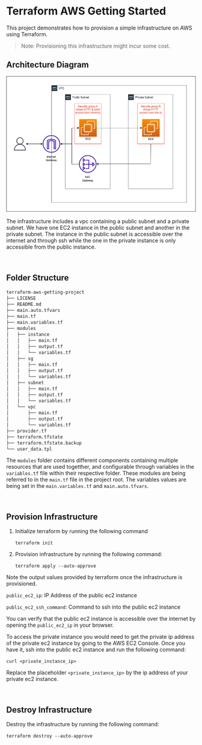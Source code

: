 # Terraform AWS Getting Started
This project demonstrates how to provision a simple infrastructure on AWS using Terraform.
> Note: Provisioning this infrastructure might incur some cost.

## Architecture Diagram

![Alt text](architecture.png)

The infrastructure includes a vpc containing a public subnet and a private subnet. We have one EC2 instance in the public subnet and another in the private subnet. The instance in the public subnet is accessible over the internet and through ssh while the one in the private instance is only accessible from the public instance.

<br>

## Folder Structure
```
terraform-aws-getting-project
├── LICENSE
├── README.md
├── main.auto.tfvars
├── main.tf
├── main.variables.tf
├── modules
│   ├── instance
│   │   ├── main.tf
│   │   ├── output.tf
│   │   └── variables.tf
│   ├── sg
│   │   ├── main.tf
│   │   ├── output.tf
│   │   └── variables.tf
│   ├── subnet
│   │   ├── main.tf
│   │   ├── output.tf
│   │   └── variables.tf
│   └── vpc
│       ├── main.tf
│       ├── output.tf
│       └── variables.tf
├── provider.tf
├── terraform.tfstate
├── terraform.tfstate.backup
└── user_data.tpl
```
The `modules` folder contains different components containing multiple resources that are used togetther, and configurable through variables in the `variables.tf` file within their respective folder. These modules are being referred to in the `main.tf` file in the project root. The variables values are being set in the `main.variables.tf` and `main.auto.tfvars`.

<br>

## Provision Infrastructure

1. Initialize terraform by running the following command
    ```
    terraform init
    ```
2. Provision infrastructure by running the following command:
    ```
    terraform apply --auto-approve
    ```

Note the output values provided by terraform once the infrastructure is provisioned.

`public_ec2_ip`: IP Address of the public ec2 instance

`public_ec2_ssh_command`: Command to ssh into the public ec2 instance

You can verify that the public ec2 instance is accessible over the internet by opening the `public_ec2_ip` in your browser.

To access the private instance you would need to get the private ip address of the private ec2 instance by going to the AWS EC2 Console. Once you have it, ssh into the public ec2 instance and run the following command:
```
curl <private_instance_ip>
```
Replace the placeholder `<private_instance_ip>` by the ip address of your private ec2 instance.

<br>

## Destroy Infrastructure
Destroy the infrastructure by running the following command:
```
terraform destroy --auto-approve
```